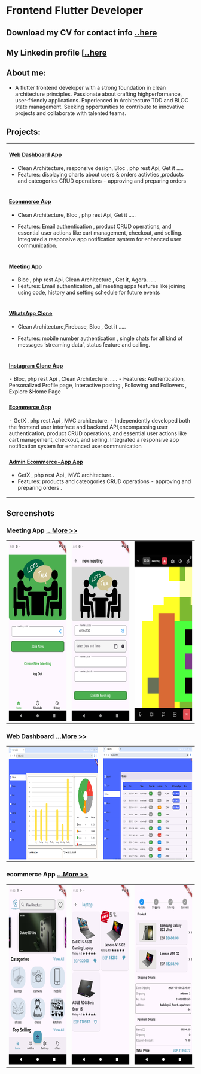 # Frontend Flutter Developer
## Download my CV for contact info [..here](https://drive.google.com/file/d/1mBkWsyDFXD4Knd-rnPa__1kVsyaGN5IY/view?usp=drive_link)
## My Linkedin profile [[..here](https://www.linkedin.com/in/ahmed-mohamed-ali-6aa3492b5/)
## About me:
- A flutter frontend developer with a strong foundation in clean architecture principles. Passionate about crafting highperformance, user-friendly applications. Experienced in Architecture TDD and BLOC state management. Seeking opportunities to
contribute to innovative projects and collaborate with talented teams. 
	
## Projects:

<table>
  <tr>
    <td>
<h4><a href="https://github.com/ahmiidmoali/web_dashboard">Web Dashboard App</a></h4>
	    
- Clean Architecture, responsive design, Bloc , php rest Api, Get it .....
- Features: displaying charts about users & orders activties ,products and cateogories CRUD operations - approving and preparing
orders
    </td>
      </tr>
<tr>
    <td>
<h4><a href="https://github.com/ahmiidmoali/ecommerce_app">Ecommerce App</a></h4>
	    
- Clean Architecture, Bloc , php rest Api, Get it .....
- Features: Email authentication , product CRUD operations, and essential user actions like cart management, checkout, and selling.
Integrated a responsive app notification system for enhanced user communication.
    </td>
      </tr>
  
   <tr>
    <td>
<h4><a href="https://github.com/ahmiidmoali/meeting_app">Meeting App</a></h4>
	    
- Bloc , php rest Api, Clean Architecture , Get it, Agora. .....
- Features: Email authentication , all meeting apps features like joining using code, history and setting schedule for future events 
    </td>
      </tr>
    <tr>
    <td>
<h4><a href="https://github.com/ahmiidmoali/whatsapp_clone">WhatsApp Clone</a></h4>
	    
- Clean Architecture,Firebase, Bloc , Get it .....
- Features: mobile number authentication , single chats for all kind of messages ‘streaming data’, status feature and calling.
    </td>
      </tr>

    <tr>
    <td>
<h4><a href="https://github.com/ahmiidmoali/instagram_clone">Instagram Clone App</a></h4>
- Bloc, php rest Api , Clean Architecture. ..... 
- Features: Authentication, Personalized Profile page, Interactive posting , Following and Followers , Explore &Home Page
    </td>
      </tr>
  <tr>
     <td>
<h4><a href="https://github.com/ahmiidmoali/Ecommerce-App-">Ecommerce App</a></h4>
- GetX , php rest Api , MVC architecture.
- Independently developed both the frontend user interface and backend API,encompassing user authentication, product
CRUD operations, and essential user actions like cart management, checkout, and selling. Integrated a responsive app notification
system for enhanced user communication
    </td>
  </tr>
  <tr>
    <td>
<h4><a href="https://github.com/ahmiidmoali/ecommerce_admin">Admin Ecommerce-App App</a></h4>
	    
- GetX , php rest Api , MVC architecture..
- Features: products and cateogories CRUD operations - approving and preparing orders .
    </td>
      </tr>
  </table>
## Screenshots
### Meeting App  [  ...More >>](https://github.com/ahmiidmoali/enhanced_meeting_app/blob/main/README.md)
<table>
  <tr>
    <td><img src="assets/image/home-1.png" width=270 height=480></td>
     <td><img src="assets/image/creating_meeting-1.png" width=270 height=480></td>
     <td><img src="assets/image/meeting_jitsi.png" width=270 height=480></td>
  </tr>
   </table>
   
### Web Dashboard  [  ...More >>](https://github.com/ahmiidmoali/web_dashboard/blob/main/README.md)
<table>
  <tr>
    <td><img src="assets/image/dashboard-1.png" width=600 height=300></td>
     <td><img src="assets/image/orders -1.png" width=600 height=300></td>
    
  </tr>
  </table>
  
### ecommerce App  [  ...More >>](https://github.com/ahmiidmoali/ecommerce_app/blob/main/README.md)
<table>
  <tr>
    <td><img src="assets/image/home1.png" width=270 height=480></td>
     <td><img src="assets/image/item1.png" width=270 height=480></td>
     <td><img src="assets/image/orderdetails1.png" width=270 height=480></td>
  </tr>
   </table>
